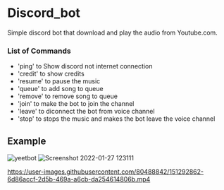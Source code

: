 # Discord_bot
Simple discord bot that download and play the audio from Youtube.com.

### List of Commands
* 'ping' to Show discord not internet connection
* 'credit' to show credits
* 'resume' to pause the music
* 'queue' to add song to queue
* 'remove' to remove song to queue
* 'join' to make the bot to join the channel
* 'leave' to diconnect the bot from voice channel
* 'stop' to stops the music and makes the bot leave the voice channel

## Example

![yeetbot](https://user-images.githubusercontent.com/80488842/151290612-0cd4be23-a568-43b8-abc4-3c157812c287.png)
![Screenshot 2022-01-27 123111](https://user-images.githubusercontent.com/80488842/151292319-5f1b4a86-8cb2-4fbe-bba3-e60a0652f894.png)


https://user-images.githubusercontent.com/80488842/151292862-6d86accf-2d5b-469a-a6cb-da254614806b.mp4

